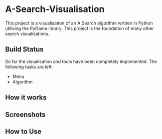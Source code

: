 # A-Search-Visualisation
This project is a visualisation of an A Search algorithm written in Python utilising the PyGame library. This project is the foundation of many other search visualisations.

## Build Status
So far the visualisation and tools have been completely implemented. The following tasks are left:
- Menu 
- Algorithm

## How it works

## Screenshots

## How to Use
